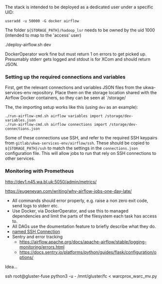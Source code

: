 
The stack is intended to be deployed as a dedicated user under a specific UID:

    useradd -u 50000 -G docker airflow

The folder `${STORAGE_PATH}/hadoop_lsr` needs to be owned by the uid 1000 (intended to map to the 'access' user)

./deploy-airflow.sh dev

DockerOperator work fine but must return 1 on errors to get picked up. Presumably stderr gets logged and stdout is for XCom and should return JSON.

### Setting up the required connections and variables

First, get the relevant connections and variables JSON files from the ukwa-services-env repository. Place them on the storage location shared with the Airflow Docker containers, so they can be seen at `/storage/

The, the importing setup works like this (using `dev` as an example):

```
./run-airflow-cmd.sh airflow variables import /storage/dev-variables.json
./run-airflow-cmd.sh airflow connections import /storage/dev-connections.json
```

Some of these connections use SSH, and refer to the required SSH keypairs from `gitlab/ukwa-services-env/airflow/ssh`. These should be copied to `${STORAGE_PATH}/ssh` to match the settings in the `connections.json` configuration file. This will allow jobs to run that rely on SSH connections to other services.

### Monitoring with Prometheus
http://dev1.n45.wa.bl.uk:5050/admin/metrics/


https://eugeneyan.com/writing/why-airflow-jobs-one-day-late/

- All commands should error properly, e.g. raise a non zero exit code, send logs to stderr etc.
- Use Docker, via DockerOperator, and use this to managed dependencies and limit the parts of the filesystem each task has access to.
- All DAGs use the doumentation feature to briefly describe what they do.
- [named SSH Connection](https://airflow.apache.org/docs/apache-airflow-providers-ssh/stable/connections/ssh.html)
- Sentry and error tracking
    - https://airflow.apache.org/docs/apache-airflow/stable/logging-monitoring/errors.html
    - https://docs.sentry.io/platforms/python/guides/flask/configuration/options/


Idea...

ssh root@gluster-fuse python3 -u - /mnt/gluster/fc < warcprox_warc_mv.py
